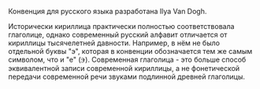 Конвенция для русского языка разработана Ilya Van Dogh.

Исторически кириллица практически полностью соответствовала глаголице, однако современный русский алфавит отличается от кириллицы тысячелетней давности. Например, в нём не было отдельной буквы "э", которая в конвенции обозначается тем же самым символом, что и "е" (Ⰵ). Современная глаголица - это больше способ эквивалентной записи современной кириллицы, а не фонетической передачи современной речи звуками подлинной древней глаголицы.
